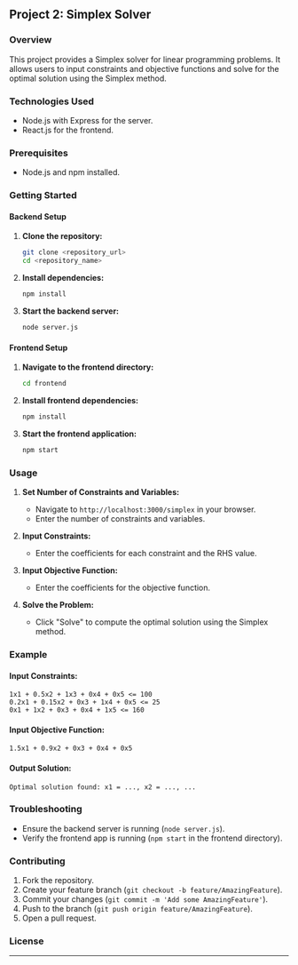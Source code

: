 
## Project 2: Simplex Solver

### Overview

This project provides a Simplex solver for linear programming problems.
It allows users to input constraints and objective functions and solve for the optimal solution using the Simplex method.

### Technologies Used

- Node.js with Express for the server.
- React.js for the frontend.

### Prerequisites

- Node.js and npm installed.

### Getting Started

#### Backend Setup

1. **Clone the repository:**
    ```bash
    git clone <repository_url>
    cd <repository_name>
    ```

2. **Install dependencies:**
    ```bash
    npm install
    ```

3. **Start the backend server:**
    ```bash
    node server.js
    ```

#### Frontend Setup

1. **Navigate to the frontend directory:**
    ```bash
    cd frontend
    ```

2. **Install frontend dependencies:**
    ```bash
    npm install
    ```

3. **Start the frontend application:**
    ```bash
    npm start
    ```

### Usage

1. **Set Number of Constraints and Variables:**
    - Navigate to `http://localhost:3000/simplex` in your browser.
    - Enter the number of constraints and variables.

2. **Input Constraints:**
    - Enter the coefficients for each constraint and the RHS value.

3. **Input Objective Function:**
    - Enter the coefficients for the objective function.

4. **Solve the Problem:**
    - Click "Solve" to compute the optimal solution using the Simplex method.

### Example

#### Input Constraints:
```
1x1 + 0.5x2 + 1x3 + 0x4 + 0x5 <= 100
0.2x1 + 0.15x2 + 0x3 + 1x4 + 0x5 <= 25
0x1 + 1x2 + 0x3 + 0x4 + 1x5 <= 160
```

#### Input Objective Function:
```
1.5x1 + 0.9x2 + 0x3 + 0x4 + 0x5
```

#### Output Solution:
```
Optimal solution found: x1 = ..., x2 = ..., ...
```

### Troubleshooting

- Ensure the backend server is running (`node server.js`).
- Verify the frontend app is running (`npm start` in the frontend directory).

### Contributing

1. Fork the repository.
2. Create your feature branch (`git checkout -b feature/AmazingFeature`).
3. Commit your changes (`git commit -m 'Add some AmazingFeature'`).
4. Push to the branch (`git push origin feature/AmazingFeature`).
5. Open a pull request.

### License

---

